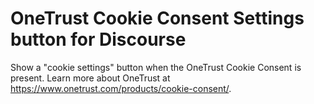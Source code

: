 # OneTrust Cookie Consent Settings button for Discourse

Show a "cookie settings" button when the OneTrust Cookie Consent is present. Learn more about OneTrust at https://www.onetrust.com/products/cookie-consent/.
